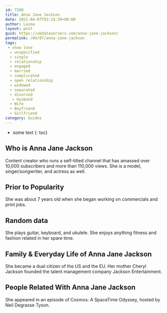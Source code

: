 ```yaml
---
id: 7280
title: Anna Jane Jackson
date: 2021-04-07T03:14:39+00:00
author: Laima
layout: post
guid: https://ukdataservers.com/anna-jane-jackson/
permalink: /04/07/anna-jane-jackson
tags:
 - show love
  - unspecified
  - single
  - relationship
  - engaged
  - married
  - complicated
  - open relationship
  - widowed
  - separated
  - divorced
   - Husband
  - Wife
  - Boyfriend
  - Girlfriend
category: Guides
---
```


* some text
{: toc}


## Who is Anna Jane Jackson
                  
                  
                  
Content creator who runs a self-titled channel that has amassed over 10,000 subscribers and more than 110,000 views. She is a model, singer/songwriter, and actress as well.
                  
              
            
              
            
                
                
                
## Prior to Popularity
                  
                  
                  
She was about 7 years old when she began working on commercials and print jobs.
                  
              
            
              
            
                
                
                
## Random data
                  
                  
                  
She plays guitar, keyboard, and ukulele. She enjoys anything fitness and fashion related in her spare time.
                  
              
            
              
            
                
                
                
## Family & Everyday Life of Anna Jane Jackson
                  
                  
                  
She became a dual citizen of the US and the EU. Her mother Cheryl Jackson founded the talent management company Jackson Entertainment. 
                  
              
            
              
            
                
                
                
## People Related With Anna Jane Jackson
                  
                  
                  
She appeared in an episode of Cosmos: A SpaceTime Odyssey, hosted by Neil Degrasse Tyson.
                  
              
            
              
            
                
              
            
              
              
            
            
              
            
          
          
          